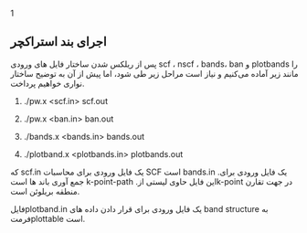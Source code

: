 1

##  اجرای بند استراکچر

پس از ریلکس شدن ساختار فایل های ورودی scf ، nscf ، bands، ban و plotbands را مانند زیر آماده می‌کنیم و نیاز است مراحل زیر طی شود، اما پیش از آن به توضیح ساختار نواری خواهیم پرداخت.

1. ./pw.x &lt;scf.in&gt; scf.out

2. ./pw.x &lt;ban.in&gt; ban.out

3. ./bands.x &lt;bands.in&gt; bands.out

4. ./plotband.x &lt;plotbands.in&gt; plotbands.out

که scf.in یک فایل ورودی برای محاسبات SCF است bands.in .یک فایل ورودی برای جمع آوری باند ها است k-point-path .این فایل حاوی لیستی ازk-point در جهت تقارن منطقه بریلوئن است.

فایلplotband.in یک فایل ورودی برای قرار دادن داده های band structure به فرمتplottable است.

